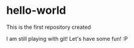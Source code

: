 # hello-world
This is the first repository created

I am still playing with git! Let's have some fun! :P
